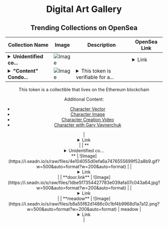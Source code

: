 <div align="center">

# Digital Art Gallery

## Trending Collections on OpenSea

| Collection Name                       | Image                                                                                     | Description                       | OpenSea Link                                                                                          |
|---------------------------------------|-------------------------------------------------------------------------------------------|-----------------------------------|--------------------------------------------------------------------------------------------------------|
| **<details><summary>Unidentified co...</summary>Unidentified contract 2319cc66-b8ef-46eb-8964-9c1c10fb6f84</details>** | ![Image](https://i.seadn.io/s/raw/files/4e104055d0efa6a7476555699f52a8b9.gif?w=500&auto=format?w=200&auto=format) |  | <details><summary>Link</summary>[Unidentified contract 2319cc66-b8ef-46eb-8964-9c1c10fb6f84](https://opensea.io/collection/unidentified-contract-2319cc66-b8ef-46eb-8964-9c1c)</details> |
| **<details><summary>"Content" Condo...</summary>"Content" Condor</details>** | ![Image](https://i.seadn.io/s/raw/files/f0d1f55757a45f6a139fd3a315459b7d.jpg?w=500&auto=format?w=200&auto=format) | <details><summary>This token is verifiable for a...</summary>This token is verifiable for admission to VeeCon 2023, 2024

This token is a collectible that lives on the Ethereum blockchain

Additional Content:

- [Character Vector](https://cdn.veefriends.com/f6pXbdBrDkgJjmSV-_XTrDCsS97-QXp2H6Yu0fLSCB0/3164.svg)
- [Character Image](https://cdn.veefriends.com/f6pXbdBrDkgJjmSV-_XTrDCsS97-QXp2H6Yu0fLSCB0/4003.png) 
- [Character Creation Video](https://cdn.veefriends.com/f6pXbdBrDkgJjmSV-_XTrDCsS97-QXp2H6Yu0fLSCB0/849.mp4)
- [Character with Gary Vaynerchuk](https://cdn.veefriends.com/f6pXbdBrDkgJjmSV-_XTrDCsS97-QXp2H6Yu0fLSCB0/833.jpg) 
</details> | <details><summary>Link</summary>["Content" Condor](https://opensea.io/collection/content-condor-7710)</details> |
| **<details><summary>Unidentified co...</summary>Unidentified contract c8090201-4697-4e8a-af40-051bcda03dab</details>** | ![Image](https://i.seadn.io/s/raw/files/4e104055d0efa6a7476555699f52a8b9.gif?w=500&auto=format?w=200&auto=format) |  | <details><summary>Link</summary>[Unidentified contract c8090201-4697-4e8a-af40-051bcda03dab](https://opensea.io/collection/unidentified-contract-c8090201-4697-4e8a-af40-051b)</details> |
| **door.link** | ![Image](https://i.seadn.io/s/raw/files/1dbe5f7354427783e039afa07c043a64.jpg?w=500&auto=format?w=200&auto=format) |  | <details><summary>Link</summary>[door.link](https://opensea.io/collection/door-link)</details> |
| **meadow** | ![Image](https://i.seadn.io/s/raw/files/b8a55f82d1486c0c1bf4b9968d1a7a12.png?w=500&auto=format?w=200&auto=format) | meadow | <details><summary>Link</summary>[meadow](https://opensea.io/collection/meadow-43)</details> |

</div>